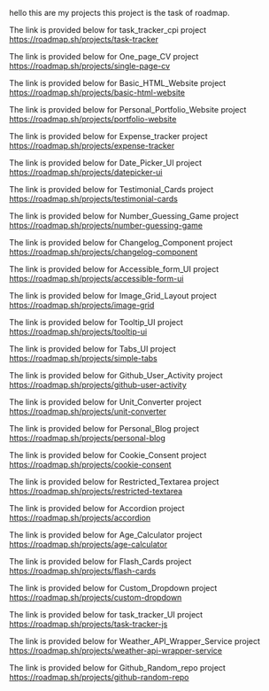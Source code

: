 hello 
this are my projects 
this project is the task of roadmap. 

The link is provided below for task_tracker_cpi project
https://roadmap.sh/projects/task-tracker

The link is provided below for One_page_CV project
https://roadmap.sh/projects/single-page-cv

The link is provided below for Basic_HTML_Website project
https://roadmap.sh/projects/basic-html-website

The link is provided below for Personal_Portfolio_Website project
https://roadmap.sh/projects/portfolio-website

The link is provided below for Expense_tracker project
https://roadmap.sh/projects/expense-tracker

The link is provided below for Date_Picker_UI project
https://roadmap.sh/projects/datepicker-ui

The link is provided below for Testimonial_Cards project
https://roadmap.sh/projects/testimonial-cards

The link is provided below for Number_Guessing_Game project
https://roadmap.sh/projects/number-guessing-game

The link is provided below for Changelog_Component project
https://roadmap.sh/projects/changelog-component

The link is provided below for Accessible_form_UI project
https://roadmap.sh/projects/accessible-form-ui

The link is provided below for Image_Grid_Layout project
https://roadmap.sh/projects/image-grid

The link is provided below for Tooltip_UI project
https://roadmap.sh/projects/tooltip-ui

The link is provided below for Tabs_UI project
https://roadmap.sh/projects/simple-tabs

The link is provided below for Github_User_Activity project
https://roadmap.sh/projects/github-user-activity

The link is provided below for Unit_Converter project
https://roadmap.sh/projects/unit-converter

The link is provided below for Personal_Blog project
https://roadmap.sh/projects/personal-blog

The link is provided below for Cookie_Consent project
https://roadmap.sh/projects/cookie-consent

The link is provided below for Restricted_Textarea project
https://roadmap.sh/projects/restricted-textarea

The link is provided below for Accordion project
https://roadmap.sh/projects/accordion

The link is provided below for Age_Calculator project
https://roadmap.sh/projects/age-calculator

The link is provided below for Flash_Cards project
https://roadmap.sh/projects/flash-cards

The link is provided below for Custom_Dropdown project
https://roadmap.sh/projects/custom-dropdown

The link is provided below for task_tracker_UI project
https://roadmap.sh/projects/task-tracker-js

The link is provided below for Weather_API_Wrapper_Service project
https://roadmap.sh/projects/weather-api-wrapper-service

The link is provided below for Github_Random_repo project
https://roadmap.sh/projects/github-random-repo
